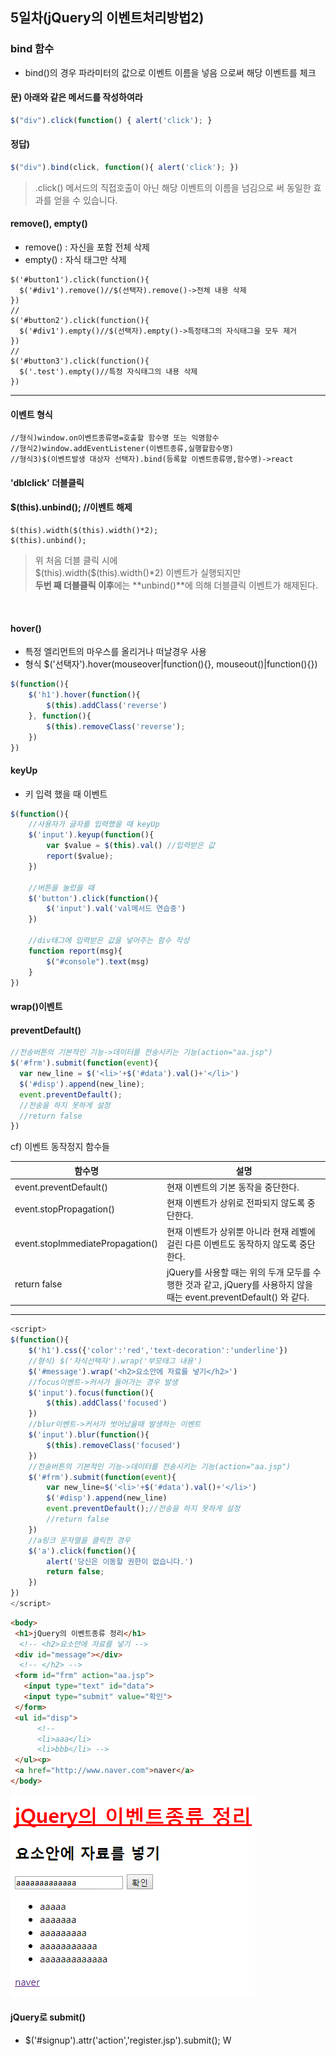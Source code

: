 5일차(jQuery의 이벤트처리방법2)
-------------------------------

### bind 함수

-	bind()의 경우 파라미터의 값으로 이벤트 이름을 넣음 으로써 해당 이벤트를 체크

#### 문) 아래와 같은 메서드를 작성하여라

```js
$("div").click(function() { alert('click'); }
```

#### 정답)

```js
$("div").bind(click, function(){ alert('click'); })
```

> .click() 메서드의 직접호출이 아닌 해당 이벤트의 이름을 넘김으로 써 동일한 효과를 얻을 수 있습니다.

#### remove(), empty()

-	remove() : 자신을 포함 전체 삭제
-	empty() : 자식 태그만 삭제

```
$('#button1').click(function(){
  $('#div1').remove()//$(선택자).remove()->전체 내용 삭제
})
//
$('#button2').click(function(){
  $('#div1').empty()//$(선택자).empty()->특정태그의 자식태그을 모두 제거
})
//
$('#button3').click(function(){
  $('.test').empty()//특정 자식태그의 내용 삭제
})
```

---

#### 이벤트 형식

```
//형식)window.on이벤트종류명=호출할 함수명 또는 익명함수
//형식2)window.addEventListener(이벤트종류,실행할함수명)
//형식3)$(이벤트발생 대상자 선택자).bind(등록할 이벤트종류명,함수명)->react
```

#### 'dblclick' 더블클릭

#### $(this).unbind(); //이벤트 해제

```
$(this).width($(this).width()*2);
$(this).unbind();
```

> 위 처음 더블 클릭 시에<br>\$(this).width($(this).width()*2) 이벤트가 실행되지만<br> **두번 째 더블클릭 이후**에는 **unbind()**에 의해 더블클릭 이벤트가 해제된다.

<br>

#### hover()

-	특정 엘리먼트의 마우스를 올리거나 떠날경우 사용
-	형식 $('선택자').hover(mouseover|function(){}, mouseout()|function(){})

```js
$(function(){
    $('h1').hover(function(){
        $(this).addClass('reverse')
    }, function(){
        $(this).removeClass('reverse');
    })
})
```

#### keyUp

-	키 입력 했을 때 이벤트

```js
$(function(){
    //사용자가 글자를 입력했을 때 keyUp
    $('input').keyup(function(){
        var $value = $(this).val() //입력받은 값
        report($value);
    })

    //버튼을 눌렀을 때
    $('button').click(function(){
        $('input').val('val메서드 연습중')
    })

    //div태그에 입력받은 값을 넣어주는 함수 작성
    function report(msg){
        $("#console").text(msg)
    }
})

```

#### wrap()이벤트

#### preventDefault()

```js
//전송버튼의 기본적인 기능->데이터를 전송시키는 기능(action="aa.jsp")
$('#frm').submit(function(event){
  var new_line = $('<li>'+$('#data').val()+'</li>')
  $('#disp').append(new_line);
  event.preventDefault();
  //전송을 하지 못하게 설정
  //return false
})
```

cf) 이벤트 동작정지 함수들

| 함수명                           | 설명                                                                                                                |
|----------------------------------|---------------------------------------------------------------------------------------------------------------------|
| event.preventDefault()           | 현재 이벤트의 기본 동작을 중단한다.                                                                                 |
| event.stopPropagation()          | 현재 이벤트가 상위로 전파되지 않도록 중단한다.                                                                      |
| event.stopImmediatePropagation() | 현재 이벤트가 상위뿐 아니라 현재 레벨에 걸린 다른 이벤트도 동작하지 않도록 중단한다.                                |
| return false                     | jQuery를 사용할 때는 위의 두개 모두를 수행한 것과 같고, jQuery를 사용하지 않을 때는 event.preventDefault() 와 같다. |

---

```js
<script>
$(function(){
    $('h1').css({'color':'red','text-decoration':'underline'})
    //형식) $('자식선택자').wrap('부모태그 내용')
    $('#message').wrap('<h2>요소안에 자료를 넣기</h2>')
    //focus이벤트->커서가 들어가는 경우 발생
    $('input').focus(function(){
        $(this).addClass('focused')
    })
    //blur이벤트->커서가 벗어났을때 발생하는 이벤트
    $('input').blur(function(){
        $(this).removeClass('focused')
    })
    //전송버튼의 기본적인 기능->데이터를 전송시키는 기능(action="aa.jsp")
    $('#frm').submit(function(event){
        var new_line=$('<li>'+$('#data').val()+'</li>')
        $('#disp').append(new_line)
        event.preventDefault();//전송을 하지 못하게 설정
        //return false
    })
    //a링크 문자열을 클릭한 경우
    $('a').click(function(){
        alert('당신은 이동할 권한이 없습니다.')
        return false;
    })
})
</script>
```

```html
<body>
 <h1>jQuery의 이벤트종류 정리</h1>
  <!-- <h2>요소안에 자료를 넣기 -->
 <div id="message"></div>
  <!-- </h2> -->
 <form id="frm" action="aa.jsp">
   <input type="text" id="data">
   <input type="submit" value="확인">
 </form>
 <ul id="disp">
      <!--
      <li>aaa</li>
      <li>bbb</li> -->
 </ul><p>
 <a href="http://www.naver.com">naver</a>
</body>
```

![123123](/assets/123123.GIF)

#### jQuery로 submit()

-	$('#signup').attr('action','register.jsp').submit(); W
